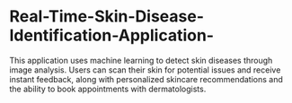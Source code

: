 # Real-Time-Skin-Disease-Identification-Application-
This application uses machine learning to detect skin diseases through image analysis. Users can scan their skin for
potential issues and receive instant feedback, along with personalized skincare recommendations and the ability to
book appointments with dermatologists.
